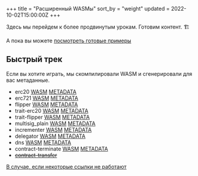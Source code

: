 +++
title = "Расширенный WASMы"
sort_by = "weight"
updated = 2022-10-02T15:00:00Z
+++

Здесь мы перейдем к более продвинутым урокам. Готовим контент. 🏗

А пока вы можете [посмотреть готовые примеры](https://github.com/hicommonwealth/ink/tree/master/examples)

## Быстрый трек <a id="fast-track"></a>

Если вы хотите играть, мы скомпилировали WASM и сгенерировали для вас метаданные.

* erc20 [WASM](https://contracts.edgewa.re/3/assets/erc20.wasm) [METADATA](https://contracts.edgewa.re/3/assets/erc20.json)
* erc721 [WASM](https://contracts.edgewa.re/3/assets/erc721.wasm) [METADATA](https://contracts.edgewa.re/3/assets/erc721.json)
* flipper [WASM](https://contracts.edgewa.re/3/assets/flipper.wasm) [METADATA](https://contracts.edgewa.re/3/assets/flipper.json)
* trait-erc20 [WASM](https://contracts.edgewa.re/3/assets/trait-erc20.wasm) [METADATA](https://contracts.edgewa.re/3/assets/trait-erc20.json)
* trait-flipper [WASM](https://contracts.edgewa.re/3/assets/trait-flipper.wasm) [METADATA](https://contracts.edgewa.re/3/assets/trait-flipper.json)
* multisig\_plain [WASM](https://contracts.edgewa.re/3/assets/multisig_plain.wasm) [METADATA](https://contracts.edgewa.re/3/assets/multisig_plain.json)
* incrementer [WASM](https://contracts.edgewa.re/3/assets/incrementer.wasm) [METADATA](https://contracts.edgewa.re/3/assets/incrementer.json)
* delegator [WASM](https://contracts.edgewa.re/3/assets/delegator.wasm) [METADATA](https://contracts.edgewa.re/3/assets/delegator.json)
* dns [WASM](https://contracts.edgewa.re/3/assets/dns.wasm) [METADATA](https://contracts.edgewa.re/3/assets/dns.json)
* contract-terminate [WASM](https://contracts.edgewa.re/3/assets/contract-terminate.wasm) [METADATA](https://contracts.edgewa.re/3/assets/contract-terminate.json)
* [~~contract-transfer~~](https://github.com/paritytech/cargo-contract/issues/106)

[В случае, если некоторые ссылки не работают](https://github.com/hicommonwealth/edgeware-contracts-tutorials/tree/master/3/assets)
